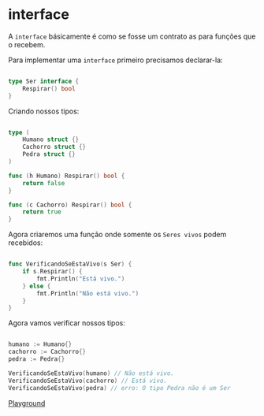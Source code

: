 # interface

A `interface` básicamente é como se fosse um contrato as para funções que o recebem.

Para implementar uma `interface` primeiro precisamos declarar-la:

```go

type Ser interface {
    Respirar() bool
}

```

Criando nossos tipos:

```go

type (
    Humano struct {}
    Cachorro struct {}
    Pedra struct {}
)

func (h Humano) Respirar() bool {
    return false
}

func (c Cachorro) Respirar() bool {
    return true
}

```

Agora criaremos uma função onde somente os `Seres vivos` podem recebidos:

```go

func VerificandoSeEstaVivo(s Ser) {
    if s.Respirar() {
        fmt.Println("Está vivo.")
    } else {
        fmt.Println("Não está vivo.")
    }
}

```

Agora vamos verificar nossos tipos:

```go

humano := Humano{}
cachorro := Cachorro{}
pedra := Pedra{}

VerificandoSeEstaVivo(humano) // Não está vivo.
VerificandoSeEstaVivo(cachorro) // Está vivo.
VerificandoSeEstaVivo(pedra) // erro: O tipo Pedra não é um Ser

```
[Playground](https://play.golang.org/p/VdEZ7M8wEi)
